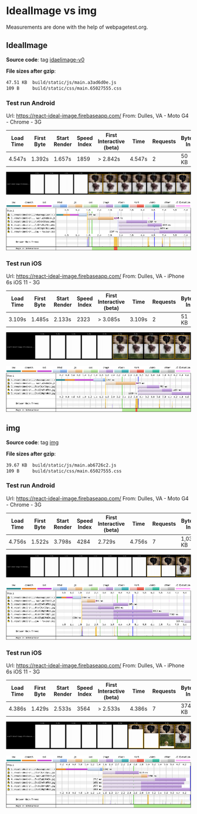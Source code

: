 # IdealImage vs img

Measurements are done with the help of webpagetest.org.

## IdealImage

**Source code**: tag [idaelimage-v0](https://github.com/stereobooster/react-ideal-image-experiments/releases/tag/idaelimage-v0)

**File sizes after gzip**:

```
47.51 KB  build/static/js/main.a3ad6d0e.js
109 B     build/static/css/main.65027555.css
```

### Test run Android

Url: https://react-ideal-image.firebaseapp.com/
From: Dulles, VA - Moto G4 - Chrome - 3G

| Load Time | First Byte | Start Render | Speed Index | First Interactive (beta) | Time   | Requests | Bytes In | Time   | Requests | Bytes In | Cost  |
| --------- | ---------- | ------------ | ----------- | ------------------------ | ------ | -------- | -------- | ------ | -------- | -------- | ----- |
| 4.547s    | 1.392s     | 1.657s       | 1859        | > 2.842s                 | 4.547s | 2        | 50 KB    | 5.096s | 6        | 262 KB   | $---- |

![](idealimage-vs-img/ii-androind-filmstrip.png)

![](idealimage-vs-img/ii-androind-waterfall.png)

### Test run iOS

Url: https://react-ideal-image.firebaseapp.com/
From: Dulles, VA - iPhone 6s iOS 11 - 3G

| Load Time | First Byte | Start Render | Speed Index | First Interactive (beta) | Time   | Requests | Bytes In | Time   | Requests | Bytes In | Cost  |
| --------- | ---------- | ------------ | ----------- | ------------------------ | ------ | -------- | -------- | ------ | -------- | -------- | ----- |
| 3.109s    | 1.485s     | 2.133s       | 2323        | > 3.085s                 | 3.109s | 2        | 51 KB    | 4.759s | 5        | 260 KB   | $---- |

![](idealimage-vs-img/ii-ios-filmstrip.png)

![](idealimage-vs-img/ii-ios-waterfall.png)

## img

**Source code**: tag [img](https://github.com/stereobooster/react-ideal-image-experiments/releases/tag/img)

**File sizes after gzip**:

```
39.67 KB  build/static/js/main.ab6726c2.js
109 B     build/static/css/main.65027555.css
```

### Test run Android

Url: https://react-ideal-image.firebaseapp.com/
From: Dulles, VA - Moto G4 - Chrome - 3G

| Load Time | First Byte | Start Render | Speed Index | First Interactive (beta) | Time   | Requests | Bytes In | Time   | Requests | Bytes In | Cost  |
| --------- | ---------- | ------------ | ----------- | ------------------------ | ------ | -------- | -------- | ------ | -------- | -------- | ----- |
| 4.756s    | 1.522s     | 3.798s       | 4284        | 2.729s                   | 4.756s | 7        | 1,033 KB | 4.756s | 8        | 1,036 KB | $$$-- |

![](idealimage-vs-img/img-android-filmstrip.png)

![](idealimage-vs-img/img-android-waterfall.png)

### Test run iOS

Url: https://react-ideal-image.firebaseapp.com/
From: Dulles, VA - iPhone 6s iOS 11 - 3G

| Load Time | First Byte | Start Render | Speed Index | First Interactive (beta) | Time   | Requests | Bytes In | Time   | Requests | Bytes In | Cost  |
| --------- | ---------- | ------------ | ----------- | ------------------------ | ------ | -------- | -------- | ------ | -------- | -------- | ----- |
| 4.386s    | 1.429s     | 2.533s       | 3564        | > 2.533s                 | 4.386s | 7        | 374 KB   | 4.385s | 7        | 374 KB   | $---- |

![](idealimage-vs-img/img-ios-filmstrip.png)

![](idealimage-vs-img/img-ios-waterfall.png)
